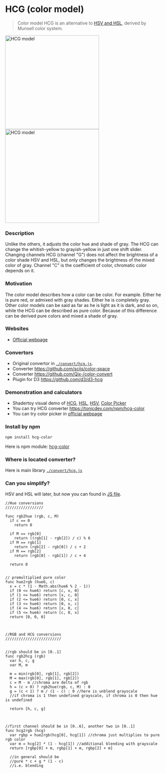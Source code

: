 # HCG (color model)
> Color model HCG is an alternative to [HSV and HSL](https://en.wikipedia.org/wiki/HSL_and_HSV), derived by Munsell color system.

<img src="/images/figure1.png?raw=true" alt="HCG model" width="300">
<img src="/images/figure2.png?raw=true" alt="HCG model" width="300">

### Description
Unlike the others, it adjusts the color hue and shade of gray. The HCG can change the whitish-yellow to grayish-yellow in just one shift slider. Changing channels HCG (channel "G") does not affect the brightness of a color shade HSV and HSL, but only changes the brightness of the mixed color of gray. Channel "C" is the coefficient of color, chromatic color depends on it.

### Motivation
The color model describes how a color can be color. For example. Either he is pure red, or admixed with gray shades. Either he is completely gray. Other color models can be said as far as he is light as it is dark, and so on, while the HCG can be described as pure color. Because of this difference can be derived pure colors and mixed a shade of gray.

### Websites

+ [Official webpage](http://acterhd.github.io/hcg-color/)

### Convertors

+ Original convertor in [`./convert/hcg.js`](https://github.com/acterhd/hcg-color/blob/master/convert/hcg.js).
+ Converter https://github.com/scijs/color-space
+ Converter https://github.com/Qix-/color-convert
+ Plugin for D3 https://github.com/d3/d3-hcg

### Demonstration and calculators

+ Shadertoy visual demo of [HCG](https://www.shadertoy.com/view/ltSXRV), [HSL](https://www.shadertoy.com/view/XtjXRK), [HSV](https://www.shadertoy.com/view/4dVXDd), [Color Picker](https://www.shadertoy.com/view/ldK3Wh)
+ You can try HCG converter https://tonicdev.com/npm/hcg-color
+ You can try color picker in [official webpage](http://acterhd.github.io/hcg-color/)

### Install by npm

```
npm install hcg-color
```

Here is npm module: [hcg-color](https://www.npmjs.com/package/hcg-color)

### Where is located converter?

Here is main library [`./convert/hcg.js`](https://github.com/acterhd/hcg-color/blob/master/convert/hcg.js)

### Can you simplify?

HSV and HSL will later, but now you can found in [JS file](https://github.com/acterhd/hcg-color/blob/master/convert/hcg.js).

```
//Hue conversions
/////////////////

func rgb2hue (rgb, c, M)
  if c == 0
    return 0

  if M == rgb[0]
    return ((rgb[1] - rgb[2]) / c) % 6
  if M == rgb[1]
    return (rgb[2] - rgb[0]) / c + 2
  if M == rgb[2]
    return (rgb[0] - rgb[1]) / c + 4

  return 0


// premultiplied pure color
func hue2rgb (hue6, c)
  x = c * (1 - Math.abs(hue6 % 2 - 1))
  if (0 <= hue6) return [c, x, 0]
  if (1 <= hue6) return [x, c, 0]
  if (2 <= hue6) return [0, c, x]
  if (3 <= hue6) return [0, x, c]
  if (4 <= hue6) return [x, 0, c]
  if (5 <= hue6) return [c, 0, x]
  return [0, 0, 0]



//RGB and HCG conversions
/////////////////////////


//rgb should be in [0..1]
func rgb2hcg (rgb)
  var h, c, g
  var M, m

  m = min(rgb[0], rgb[1], rgb[2])
  M = max(rgb[0], rgb[1], rgb[2])
  c = M - m //chroma are delta of rgb
  h = (c > 0) ? rgb2hue(rgb, c, M) : 0
  g = (c < 1) ? m / (1 - c) : 0 //here is unblend grayscale
  //if chroma is 1 then undefined grayscale, if chroma is 0 then hue is undefined

  return [h, c, g]



//first channel should be in [0..6], another two in [0..1]
func hcg2rgb (hcg)
  var rgbp = hue2rgb(hcg[0], hcg[1]) //chroma just multiplies to pure rgb color
  var m = hcg[2] * (1 - hcg[1]) //additional blending with grayscale
  return [rgbp[0] + m, rgbp[1] + m, rgbp[2] + m]

  //in general should be
  //pure * c + g * (1 - c)
  //i.e. blending
```
